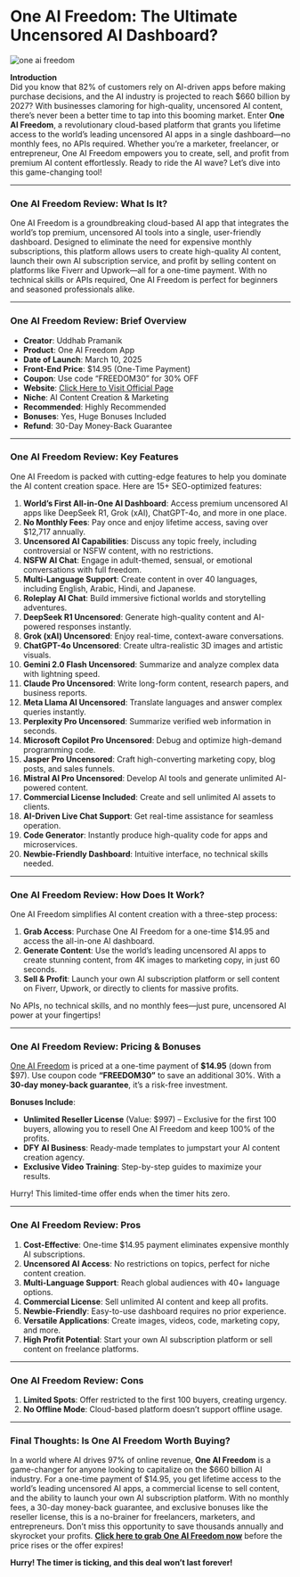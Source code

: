 # One AI Freedom: The Ultimate Uncensored AI Dashboard?
![one ai freedom](https://github.com/user-attachments/assets/1bda4fe0-6e64-4663-8e32-5608deb34bca)

**Introduction**  
Did you know that 82% of customers rely on AI-driven apps before making purchase decisions, and the AI industry is projected to reach $660 billion by 2027? With businesses clamoring for high-quality, uncensored AI content, there’s never been a better time to tap into this booming market. Enter **One AI Freedom**, a revolutionary cloud-based platform that grants you lifetime access to the world’s leading uncensored AI apps in a single dashboard—no monthly fees, no APIs required. Whether you’re a marketer, freelancer, or entrepreneur, One AI Freedom empowers you to create, sell, and profit from premium AI content effortlessly. Ready to ride the AI wave? Let’s dive into this game-changing tool!

---

### One AI Freedom Review: What Is It?  
One AI Freedom is a groundbreaking cloud-based AI app that integrates the world’s top premium, uncensored AI tools into a single, user-friendly dashboard. Designed to eliminate the need for expensive monthly subscriptions, this platform allows users to create high-quality AI content, launch their own AI subscription service, and profit by selling content on platforms like Fiverr and Upwork—all for a one-time payment. With no technical skills or APIs required, One AI Freedom is perfect for beginners and seasoned professionals alike.

---

### One AI Freedom Review: Brief Overview  
- **Creator**: Uddhab Pramanik  
- **Product**: One AI Freedom App  
- **Date of Launch**: March 10, 2025  
- **Front-End Price**: $14.95 (One-Time Payment)  
- **Coupon**: Use code “FREEDOM30” for 30% OFF  
- **Website**: [Click Here to Visit Official Page](https://bit.ly/4moLZud)  
- **Niche**: AI Content Creation & Marketing  
- **Recommended**: Highly Recommended  
- **Bonuses**: Yes, Huge Bonuses Included  
- **Refund**: 30-Day Money-Back Guarantee  

---

### One AI Freedom Review: Key Features  
One AI Freedom is packed with cutting-edge features to help you dominate the AI content creation space. Here are 15+ SEO-optimized features:  
1. **World’s First All-in-One AI Dashboard**: Access premium uncensored AI apps like DeepSeek R1, Grok (xAI), ChatGPT-4o, and more in one place.  
2. **No Monthly Fees**: Pay once and enjoy lifetime access, saving over $12,717 annually.  
3. **Uncensored AI Capabilities**: Discuss any topic freely, including controversial or NSFW content, with no restrictions.  
4. **NSFW AI Chat**: Engage in adult-themed, sensual, or emotional conversations with full freedom.  
5. **Multi-Language Support**: Create content in over 40 languages, including English, Arabic, Hindi, and Japanese.  
6. **Roleplay AI Chat**: Build immersive fictional worlds and storytelling adventures.  
7. **DeepSeek R1 Uncensored**: Generate high-quality content and AI-powered responses instantly.  
8. **Grok (xAI) Uncensored**: Enjoy real-time, context-aware conversations.  
9. **ChatGPT-4o Uncensored**: Create ultra-realistic 3D images and artistic visuals.  
10. **Gemini 2.0 Flash Uncensored**: Summarize and analyze complex data with lightning speed.  
11. **Claude Pro Uncensored**: Write long-form content, research papers, and business reports.  
12. **Meta Llama AI Uncensored**: Translate languages and answer complex queries instantly.  
13. **Perplexity Pro Uncensored**: Summarize verified web information in seconds.  
14. **Microsoft Copilot Pro Uncensored**: Debug and optimize high-demand programming code.  
15. **Jasper Pro Uncensored**: Craft high-converting marketing copy, blog posts, and sales funnels.  
16. **Mistral AI Pro Uncensored**: Develop AI tools and generate unlimited AI-powered content.  
17. **Commercial License Included**: Create and sell unlimited AI assets to clients.  
18. **AI-Driven Live Chat Support**: Get real-time assistance for seamless operation.  
19. **Code Generator**: Instantly produce high-quality code for apps and microservices.  
20. **Newbie-Friendly Dashboard**: Intuitive interface, no technical skills needed.  

---

### One AI Freedom Review: How Does It Work?  
One AI Freedom simplifies AI content creation with a three-step process:  
1. **Grab Access**: Purchase One AI Freedom for a one-time $14.95 and access the all-in-one AI dashboard.  
2. **Generate Content**: Use the world’s leading uncensored AI apps to create stunning content, from 4K images to marketing copy, in just 60 seconds.  
3. **Sell & Profit**: Launch your own AI subscription platform or sell content on Fiverr, Upwork, or directly to clients for massive profits.  

No APIs, no technical skills, and no monthly fees—just pure, uncensored AI power at your fingertips!

---

### One AI Freedom Review: Pricing & Bonuses  
[One AI Freedom](https://bit.ly/4moLZud) is priced at a one-time payment of **$14.95** (down from $97). Use coupon code **“FREEDOM30”** to save an additional 30%. With a **30-day money-back guarantee**, it’s a risk-free investment.  

**Bonuses Include**:  
- **Unlimited Reseller License** (Value: $997) – Exclusive for the first 100 buyers, allowing you to resell One AI Freedom and keep 100% of the profits.  
- **DFY AI Business**: Ready-made templates to jumpstart your AI content creation agency.  
- **Exclusive Video Training**: Step-by-step guides to maximize your results.  

Hurry! This limited-time offer ends when the timer hits zero.

---

### One AI Freedom Review: Pros  
1. **Cost-Effective**: One-time $14.95 payment eliminates expensive monthly AI subscriptions.  
2. **Uncensored AI Access**: No restrictions on topics, perfect for niche content creation.  
3. **Multi-Language Support**: Reach global audiences with 40+ language options.  
4. **Commercial License**: Sell unlimited AI content and keep all profits.  
5. **Newbie-Friendly**: Easy-to-use dashboard requires no prior experience.  
6. **Versatile Applications**: Create images, videos, code, marketing copy, and more.  
7. **High Profit Potential**: Start your own AI subscription platform or sell content on freelance platforms.  


---

### One AI Freedom Review: Cons  
1. **Limited Spots**: Offer restricted to the first 100 buyers, creating urgency.  
2. **No Offline Mode**: Cloud-based platform doesn’t support offline usage.  

---

### Final Thoughts: Is One AI Freedom Worth Buying?  
In a world where AI drives 97% of online revenue, **One AI Freedom** is a game-changer for anyone looking to capitalize on the $660 billion AI industry. For a one-time payment of $14.95, you get lifetime access to the world’s leading uncensored AI apps, a commercial license to sell content, and the ability to launch your own AI subscription platform. With no monthly fees, a 30-day money-back guarantee, and exclusive bonuses like the reseller license, this is a no-brainer for freelancers, marketers, and entrepreneurs. Don’t miss this opportunity to save thousands annually and skyrocket your profits. **[Click here to grab One AI Freedom now](https://bit.ly/4moLZud)** before the price rises or the offer expires!  

**Hurry! The timer is ticking, and this deal won’t last forever!**

